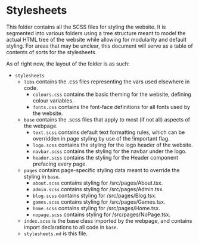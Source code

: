# Stylesheets

This folder contains all the SCSS files for styling the website.
It is segmented into various folders using a tree structure meant to model the actual HTML tree of the website while allowing for modularity and default styling.
For areas that may be unclear, this document will serve as a table of contents of sorts for the stylesheets.

As of right now, the layout of the folder is as such:

- `stylesheets`
  - `libs` contains the .css files representing the vars used elsewhere in code.
    - `colours.css` contains the basic theming for the website, defining colour variables.
    - `fonts.css` contains the font-face definitions for all fonts used by the website.
  - `base` contains the .scss files that apply to most (if not all) aspects of the webpage.
    - `text.scss` contains default text formatting rules, which can be overridden in page styling by use of the !important flag.
    - `logo.scss` contains the styling for the logo header of the website.
    - `navbar.scss` contains the styling for the navbar under the logo.
    - `header.scss` contains the styling for the Header component prefacing every page.
  - `pages` contains page-specific styling data meant to override the styling in `base`.
    - `about.scss` contains styling for /src/pages/About.tsx.
    - `admin.scss` contains styling for /src/pages/Admin.tsx.
    - `blog.scss` contains styling for /src/pages/Blog.tsx.
    - `games.scss` contains styling for /src/pages/Games.tsx.
    - `home.scss` contains styling for /src/pages/Home.tsx.
    - `nopage.scss` contains styling for /src/pages/NoPage.tsx.
  - `index.scss` is the base class imported by the webpage, and contains import declarations to all code in `base`.
  - `stylesheets.md` is this file.
